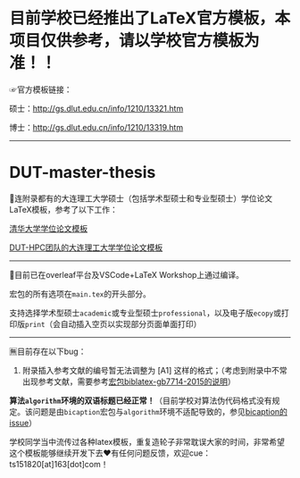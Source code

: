 # 目前学校已经推出了LaTeX官方模板，本项目仅供参考，请以学校官方模板为准！！
☞官方模板链接：

硕士：http://gs.dlut.edu.cn/info/1210/13321.htm

博士：http://gs.dlut.edu.cn/info/1210/13319.htm

---
# DUT-master-thesis
📕连附录都有的大连理工大学硕士（包括学术型硕士和专业型硕士）学位论文LaTeX模板，参考了以下工作：

[清华大学学位论文模板](https://github.com/tuna/thuthesis)

[DUT-HPC团队的大连理工大学学位论文模板](https://github.com/DUT-HPC/DUT-TEX-TEMPLATE)

---

💯目前已在overleaf平台及VSCode+LaTeX Workshop上通过编译。

宏包的所有选项在`main.tex`的开头部分。

支持选择学术型硕士`academic`或专业型硕士`professional`，以及电子版`ecopy`或打印版`print`（会自动插入空页以实现部分页面单面打印）

---

🈚目前存在以下bug：

1.  附录插入参考文献的编号暂无法调整为 \[A1\] 这样的格式；（考虑到附录中不常出现参考文献，需要参考[宏包biblatex-gb7714-2015的说明](https://mirror-hk.koddos.net/CTAN/macros/latex/contrib/biblatex-contrib/biblatex-gb7714-2015/biblatex-gb7714-2015.pdf)）

**算法`algorithm`环境的双语标题已经正常！**（目前学校对算法伪代码格式没有规定。该问题是由`bicaption`宏包与`algorithm`环境不适配导致的，参见[bicaption的issue](https://gitlab.com/axelsommerfeldt/caption/-/issues/158)）

学校同学当中流传过各种latex模板，重复造轮子非常耽误大家的时间，非常希望这个模板能够继续开发下去♥有任何问题反馈，欢迎cue：ts151820\[at\]163\[dot\]com！
